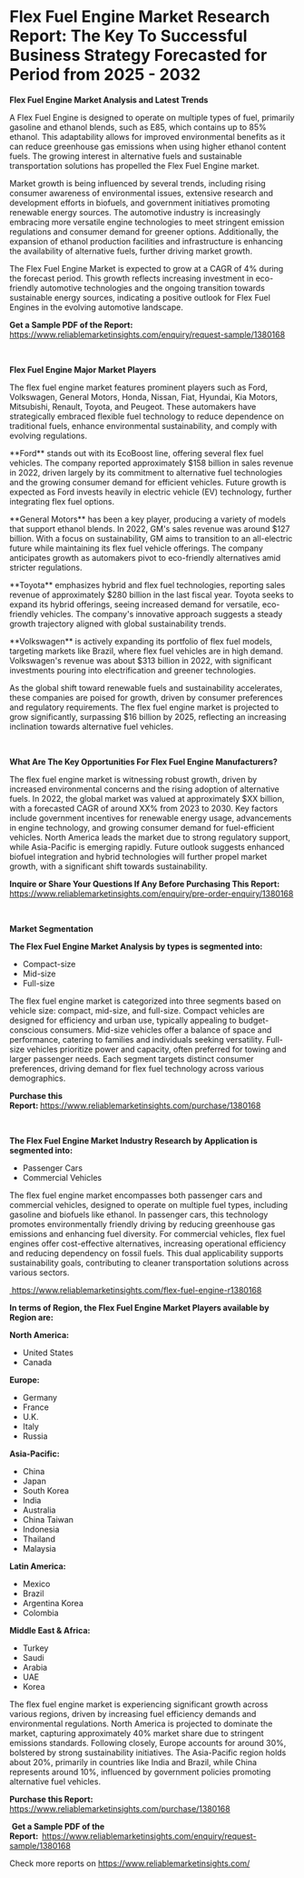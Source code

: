 <p><h1>Flex Fuel Engine Market Research Report: The Key To Successful Business Strategy Forecasted for Period from 2025 - 2032</h1></p><p><strong>Flex Fuel Engine Market Analysis and Latest Trends</strong></p>
<p><p>A Flex Fuel Engine is designed to operate on multiple types of fuel, primarily gasoline and ethanol blends, such as E85, which contains up to 85% ethanol. This adaptability allows for improved environmental benefits as it can reduce greenhouse gas emissions when using higher ethanol content fuels. The growing interest in alternative fuels and sustainable transportation solutions has propelled the Flex Fuel Engine market.</p><p>Market growth is being influenced by several trends, including rising consumer awareness of environmental issues, extensive research and development efforts in biofuels, and government initiatives promoting renewable energy sources. The automotive industry is increasingly embracing more versatile engine technologies to meet stringent emission regulations and consumer demand for greener options. Additionally, the expansion of ethanol production facilities and infrastructure is enhancing the availability of alternative fuels, further driving market growth.</p><p>The Flex Fuel Engine Market is expected to grow at a CAGR of 4% during the forecast period. This growth reflects increasing investment in eco-friendly automotive technologies and the ongoing transition towards sustainable energy sources, indicating a positive outlook for Flex Fuel Engines in the evolving automotive landscape.</p></p>
<p><strong>Get a Sample PDF of the Report:&nbsp;</strong> <a href="https://www.reliablemarketinsights.com/enquiry/request-sample/1380168?utm_campaign=2206&utm_medium=2&utm_source=Github&utm_content=ia&utm_term=21022025&utm_id=flex-fuel-engine">https://www.reliablemarketinsights.com/enquiry/request-sample/1380168</a></p>
<p>&nbsp;</p>
<p><strong>Flex Fuel Engine Major Market Players</strong></p>
<p><p>The flex fuel engine market features prominent players such as Ford, Volkswagen, General Motors, Honda, Nissan, Fiat, Hyundai, Kia Motors, Mitsubishi, Renault, Toyota, and Peugeot. These automakers have strategically embraced flexible fuel technology to reduce dependence on traditional fuels, enhance environmental sustainability, and comply with evolving regulations.</p><p>**Ford** stands out with its EcoBoost line, offering several flex fuel vehicles. The company reported approximately $158 billion in sales revenue in 2022, driven largely by its commitment to alternative fuel technologies and the growing consumer demand for efficient vehicles. Future growth is expected as Ford invests heavily in electric vehicle (EV) technology, further integrating flex fuel options.</p><p>**General Motors** has been a key player, producing a variety of models that support ethanol blends. In 2022, GM's sales revenue was around $127 billion. With a focus on sustainability, GM aims to transition to an all-electric future while maintaining its flex fuel vehicle offerings. The company anticipates growth as automakers pivot to eco-friendly alternatives amid stricter regulations.</p><p>**Toyota** emphasizes hybrid and flex fuel technologies, reporting sales revenue of approximately $280 billion in the last fiscal year. Toyota seeks to expand its hybrid offerings, seeing increased demand for versatile, eco-friendly vehicles. The company's innovative approach suggests a steady growth trajectory aligned with global sustainability trends.</p><p>**Volkswagen** is actively expanding its portfolio of flex fuel models, targeting markets like Brazil, where flex fuel vehicles are in high demand. Volkswagen's revenue was about $313 billion in 2022, with significant investments pouring into electrification and greener technologies. </p><p>As the global shift toward renewable fuels and sustainability accelerates, these companies are poised for growth, driven by consumer preferences and regulatory requirements. The flex fuel engine market is projected to grow significantly, surpassing $16 billion by 2025, reflecting an increasing inclination towards alternative fuel vehicles.</p></p>
<p>&nbsp;</p>
<p><strong>What Are The Key Opportunities For Flex Fuel Engine Manufacturers?</strong></p>
<p><p>The flex fuel engine market is witnessing robust growth, driven by increased environmental concerns and the rising adoption of alternative fuels. In 2022, the global market was valued at approximately $XX billion, with a forecasted CAGR of around XX% from 2023 to 2030. Key factors include government incentives for renewable energy usage, advancements in engine technology, and growing consumer demand for fuel-efficient vehicles. North America leads the market due to strong regulatory support, while Asia-Pacific is emerging rapidly. Future outlook suggests enhanced biofuel integration and hybrid technologies will further propel market growth, with a significant shift towards sustainability.</p></p>
<p><strong>Inquire or Share Your Questions If Any Before Purchasing This Report:</strong> <a href="https://www.reliablemarketinsights.com/enquiry/pre-order-enquiry/1380168?utm_campaign=2206&utm_medium=2&utm_source=Github&utm_content=ia&utm_term=21022025&utm_id=flex-fuel-engine">https://www.reliablemarketinsights.com/enquiry/pre-order-enquiry/1380168</a></p>
<p>&nbsp;</p>
<p><strong>Market Segmentation</strong></p>
<p><strong>The Flex Fuel Engine Market Analysis by types is segmented into:</strong></p>
<p><ul><li>Compact-size</li><li>Mid-size</li><li>Full-size</li></ul></p>
<p><p>The flex fuel engine market is categorized into three segments based on vehicle size: compact, mid-size, and full-size. Compact vehicles are designed for efficiency and urban use, typically appealing to budget-conscious consumers. Mid-size vehicles offer a balance of space and performance, catering to families and individuals seeking versatility. Full-size vehicles prioritize power and capacity, often preferred for towing and larger passenger needs. Each segment targets distinct consumer preferences, driving demand for flex fuel technology across various demographics.</p></p>
<p><strong>Purchase this Report:&nbsp;</strong><a href="https://www.reliablemarketinsights.com/purchase/1380168?utm_campaign=2206&utm_medium=2&utm_source=Github&utm_content=ia&utm_term=21022025&utm_id=flex-fuel-engine">https://www.reliablemarketinsights.com/purchase/1380168</a></p>
<p>&nbsp;</p>
<p><strong>The Flex Fuel Engine Market Industry Research by Application is segmented into:</strong></p>
<p><ul><li>Passenger Cars</li><li>Commercial Vehicles</li></ul></p>
<p><p>The flex fuel engine market encompasses both passenger cars and commercial vehicles, designed to operate on multiple fuel types, including gasoline and biofuels like ethanol. In passenger cars, this technology promotes environmentally friendly driving by reducing greenhouse gas emissions and enhancing fuel diversity. For commercial vehicles, flex fuel engines offer cost-effective alternatives, increasing operational efficiency and reducing dependency on fossil fuels. This dual applicability supports sustainability goals, contributing to cleaner transportation solutions across various sectors.</p></p>
<p><a href="https://www.reliablemarketinsights.com/flex-fuel-engine-r1380168?utm_campaign=2206&utm_medium=2&utm_source=Github&utm_content=ia&utm_term=21022025&utm_id=flex-fuel-engine">&nbsp;https://www.reliablemarketinsights.com/flex-fuel-engine-r1380168</a></p>
<p><strong>In terms of Region, the Flex Fuel Engine Market Players available by Region are:</strong></p>
<p>
    <p> <strong> North America: </strong>
        <ul>
            <li>United States</li>
            <li>Canada</li>
        </ul>
        </p> 
    <p> <strong> Europe: </strong>
        <ul>
            <li>Germany</li>
            <li>France</li>
            <li>U.K.</li>
            <li>Italy</li>
            <li>Russia</li>
        </ul>
        </p> 
    <p> <strong> Asia-Pacific: </strong>
        <ul>
            <li>China</li>
            <li>Japan</li>
            <li>South Korea</li>
            <li>India</li>
            <li>Australia</li>
            <li>China Taiwan</li>
            <li>Indonesia</li>
            <li>Thailand</li>
            <li>Malaysia</li>
        </ul>
        </p> 
    <p> <strong> Latin America: </strong>
        <ul>
            <li>Mexico</li>
            <li>Brazil</li>
            <li>Argentina Korea</li>
            <li>Colombia</li>
        </ul>
        </p> 
    <p> <strong> Middle East & Africa: </strong>
        <ul>
            <li>Turkey</li>
            <li>Saudi</li>
            <li>Arabia</li>
            <li>UAE</li>
            <li>Korea</li>
        </ul>
    </p>
    </p>
<p><p>The flex fuel engine market is experiencing significant growth across various regions, driven by increasing fuel efficiency demands and environmental regulations. North America is projected to dominate the market, capturing approximately 40% market share due to stringent emissions standards. Following closely, Europe accounts for around 30%, bolstered by strong sustainability initiatives. The Asia-Pacific region holds about 20%, primarily in countries like India and Brazil, while China represents around 10%, influenced by government policies promoting alternative fuel vehicles.</p></p>
<p><strong>Purchase this Report: </strong><a href="https://www.reliablemarketinsights.com/purchase/1380168?utm_campaign=2206&utm_medium=2&utm_source=Github&utm_content=ia&utm_term=21022025&utm_id=flex-fuel-engine">https://www.reliablemarketinsights.com/purchase/1380168</a></p>
<p>&nbsp;<strong>Get a Sample PDF of the Report:&nbsp;&nbsp;</strong><a href="https://www.reliablemarketinsights.com/enquiry/request-sample/1380168?utm_campaign=2206&utm_medium=2&utm_source=Github&utm_content=ia&utm_term=21022025&utm_id=flex-fuel-engine">https://www.reliablemarketinsights.com/enquiry/request-sample/1380168</a></p>
<p><strong></strong></p>
<p>Check more reports on <a href="https://www.reliablemarketinsights.com/?utm_campaign=2206&utm_medium=2&utm_source=Github&utm_content=ia&utm_term=21022025&utm_id=flex-fuel-engine">https://www.reliablemarketinsights.com/</a></p>